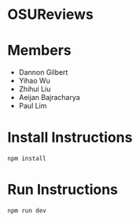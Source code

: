 # OSUReviews

# Members
- Dannon Gilbert
- Yihao Wu
- Zhihui Liu
- Aeijan Bajracharya
- Paul Lim

# Install Instructions
```
npm install
```

# Run Instructions
```
npm run dev
```
